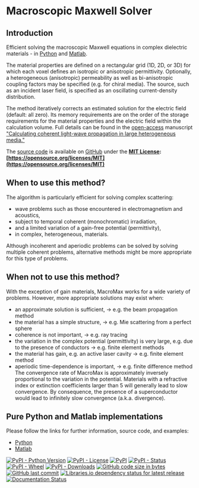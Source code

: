 # Macroscopic Maxwell Solver

## Introduction
Efficient solving the macroscopic Maxwell equations in complex dielectric materials - in [Python](python) and [Matlab](matlab).

The material properties are defined on a rectangular grid (1D, 2D, or 3D) for which each voxel defines an isotropic or anisotropic permittivity. Optionally, a heterogeneous (anisotropic) permeability as well as bi-anisotropic coupling factors may be specified (e.g. for chiral media). The source, such as an incident laser field, is specified as an oscillating current-density distribution.

The method iteratively corrects an estimated solution for the electric field (default: all zero). Its memory requirements are on the order of the storage requirements for the material properties and the electric field within the calculation volume. Full details can be found in the [open-access](https://doi.org/10.1364/OE.27.011946) manuscript ["Calculating coherent light-wave propagation in large heterogeneous media."](https://doi.org/10.1364/OE.27.011946)

The [source code](https://github.com/tttom/MacroMax) is available on [GitHub](https://github.com/tttom/MacroMax) under the
**[MIT License](https://opensource.org/licenses/MIT): [https://opensource.org/licenses/MIT](https://opensource.org/licenses/MIT)**

## When to use this method?
The algorithm is particularly efficient for solving complex scattering:
* wave problems such as those encountered in electromagnetism and acoustics,
* subject to temporal coherent (monochromatic) irradiation,
* and a limited variation of a gain-free potential (permittivity),
* in complex, heterogeneous, materials.

Although incoherent and aperiodic problems can be solved by solving multiple coherent problems,
alternative methods might be more appropriate for this type of problems.

## When not to use this method?
With the exception of gain materials, MacroMax works for a wide variety of problems. However, more appropriate solutions may exist when:
* an approximate solution is sufficient, &rarr; e.g. the beam propagation method
* the material has a simple structure, &rarr; e.g. Mie scattering from a perfect sphere
* coherence is not important, &rarr; e.g. ray tracing
* the variation in the complex potential (permittivity) is very large, e.g. due to the presence of conductors &rarr; e.g. finite element methods
* the material has gain, e.g. an active laser cavity &rarr; e.g. finite element method
* aperiodic time-dependence is important, &rarr; e.g. finite difference method
The convergence rate of MacroMax is approximately inversely proportional to the variation in the potential. Materials with a refractive index or extinction coefficients larger than 5 will generally lead to slow convergence. By consequence, the presence of a superconductor would lead to infinitely slow convergence (a.k.a. divergence).

## Pure Python and Matlab implementations
Please follow the links for further information, source code, and examples:
* [Python](python)
* [Matlab](matlab)

[![PyPI - Python Version](https://img.shields.io/pypi/pyversions/macromax)](https://www.python.org/downloads)
[![PyPI - License](https://img.shields.io/pypi/l/macromax)](https://opensource.org/licenses/MIT)
[![PyPI](https://img.shields.io/pypi/v/macromax?label=version&color=808000)](https://github.com/corilim/MacroMax/tree/master/python)
[![PyPI - Status](https://img.shields.io/pypi/status/macromax)](https://pypi.org/project/macromax/tree/master/python)
[![PyPI - Wheel](https://img.shields.io/pypi/wheel/macromax?label=python%20wheel)](https://pypi.org/project/macromax/#files)
[![PyPI - Downloads](https://img.shields.io/pypi/dm/macromax)](https://pypi.org/project/macromax/)
[![GitHub code size in bytes](https://img.shields.io/github/languages/code-size/corilim/MacroMax)](https://github.com/corilim/MacroMax)
[![GitHub last commit](https://img.shields.io/github/last-commit/corilim/MacroMax)](https://github.com/corilim/MacroMax)
[![Libraries.io dependency status for latest release](https://img.shields.io/librariesio/release/pypi/macromax)](https://libraries.io/pypi/macromax)
[![Documentation Status](https://readthedocs.org/projects/macromax/badge/?version=latest)](https://readthedocs.org/projects/macromax)
